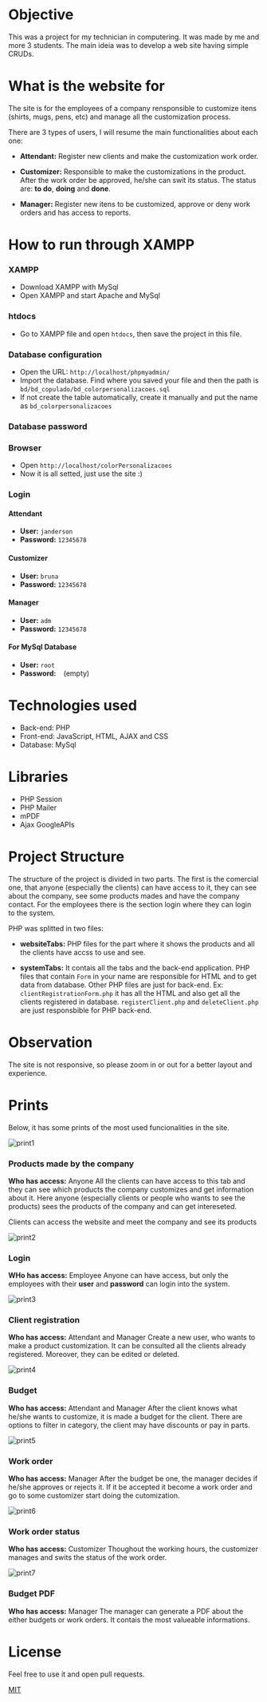  # Objective

This was a project for my technician in computering.  It was made by me and more 3 students.
The main ideia was to develop a web site having simple CRUDs.

# What is the website for
The site is for the employees of a company rensponsible to customize itens (shirts, mugs, pens, etc) and manage all the customization process.

There are 3 types of users, I will resume the main functionalities about each one:

* **Attendant:** Register new clients and make the customization work order.

* **Customizer:** Responsible to make the customizations in the product. After the work order be approved, he/she can swit its status. The status are: **to do**, **doing** and **done**.

* **Manager:** Register new itens to be customized, approve or deny work orders and has access to reports.
 

 # How to run through XAMPP

### XAMPP

* Download XAMPP with MySql
* Open XAMPP and start Apache and MySql

### htdocs
* Go to XAMPP file and open ```htdocs```, then save the project in this file.

### Database configuration
* Open the URL: ```http://localhost/phpmyadmin/```
* Import the database. Find where you saved your file and then the path is  ```bd/bd_copulado/bd_colorpersonalizacoes.sql ```
* If not create the table automatically, create it manually and put the name as ```bd_colorpersonalizacoes``` 

### Database password


### Browser

* Open ```http://localhost/colorPersonalizacoes```
* Now it is all setted, just use the site :)

### Login

#### Attendant
* **User:** ```janderson```
* **Password:** ```12345678```

#### Customizer
* **User:** ```bruna```
* **Password:** ```12345678```

#### Manager
* **User:** ```adm```
* **Password:** ```12345678```

#### For MySql Database
* **User:** ```root```
* **Password:** ``` ``` (empty)


# Technologies used

* Back-end: PHP
* Front-end: JavaScript, HTML, AJAX and CSS
* Database: MySql

# Libraries

* PHP Session
* PHP Mailer
* mPDF
* Ajax GoogleAPIs 


# Project Structure
The structure of the project is divided in two parts. The first is the comercial one, that anyone (especially the clients) can have access to it, they can see about the company, see some products mades and have the company contact. For the employees there is the section login where they can login to the system.

PHP was splitted in two files:
* **websiteTabs:** PHP files for the part where it shows the products and all the clients have accss to use and see.

* **systemTabs:** It contais all the tabs and the back-end application.
PHP files that contain ```Form``` in your name are responsible for HTML and to get data from database. Other PHP files are just for back-end.
Ex: ```clientRegistrationForm.php``` it has all the HTML and also get all the clients registered in database.
```registerClient.php``` and ```deleteClient.php``` are just responsbible for PHP back-end.


# Observation
The site is not responsive, so please zoom in or out for a better layout and experience.


# Prints

Below, it has some prints of the most used funcionalities in the site.

![print1](/img/prints/mugs.png)

### Products made by the company
**Who has access:** Anyone
All the clients can have access to this tab and they can see which products the company customizes and get information about it.
Here anyone (especially clients or people who wants to see the products) sees the products of the company and can get intereseted.

Clients can access the website and meet the company and see its products

![print2](/img/prints/login.png)
### Login
**WHo has access:** Employee
 Anyone can have access, but only the employees with their **user** and **password** can login into the system.


![print3](/img/prints/registerClient.png)
### Client registration
**Who has access:** Attendant and Manager
Create a new user, who wants to make a product customization. It can be consulted all the clients already registered. Moreover, they can be edited or deleted.

![print4](/img/prints/budget.png)
### Budget
**Who has access:** Attendant and Manager
After the client knows what he/she wants to customize, it is made a budget for the client. There are options to filter in category, the client may have discounts or pay in parts.

![print5](/img/prints/workOrder.png)
### Work order
**Who has access:** Manager
After the budget be one, the manager decides if he/she approves or rejects it. If it be accepted it become a work order and go to some customizer start doing the cutomization.

![print6](/img/prints/workOrderStatus.png)
### Work order status
**Who has access:** Customizer
Thoughout the working hours, the customizer manages and swits the status of the work order. 

![print7](/img/prints/pdf.png)
### Budget PDF
**Who has access:** Manager
The manager can generate a PDF about the either budgets or work orders. It contais the most valueable informations.


# License
Feel free to use it and open pull requests.

[MIT](https://choosealicense.com/licenses/mit/)
